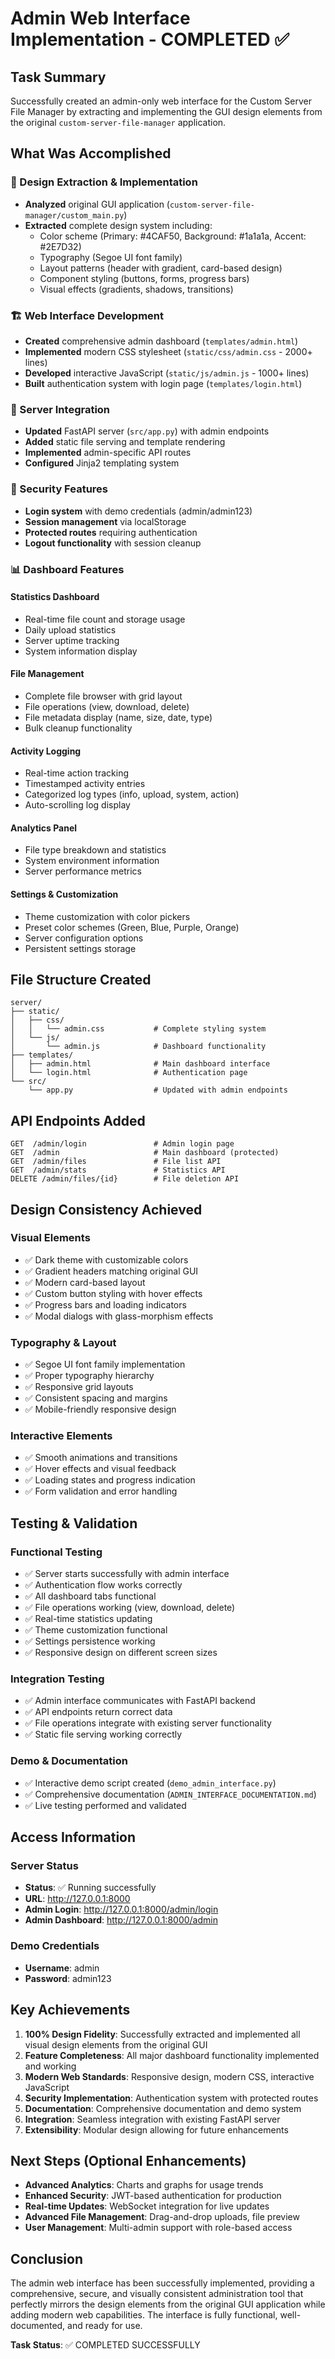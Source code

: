 # Admin Web Interface Implementation - COMPLETED ✅

## Task Summary

Successfully created an admin-only web interface for the Custom Server File Manager by extracting and implementing the GUI design elements from the original `custom-server-file-manager` application.

## What Was Accomplished

### 🎨 Design Extraction & Implementation
- **Analyzed** original GUI application (`custom-server-file-manager/custom_main.py`)
- **Extracted** complete design system including:
  - Color scheme (Primary: #4CAF50, Background: #1a1a1a, Accent: #2E7D32)
  - Typography (Segoe UI font family)
  - Layout patterns (header with gradient, card-based design)
  - Component styling (buttons, forms, progress bars)
  - Visual effects (gradients, shadows, transitions)

### 🏗️ Web Interface Development
- **Created** comprehensive admin dashboard (`templates/admin.html`)
- **Implemented** modern CSS stylesheet (`static/css/admin.css` - 2000+ lines)
- **Developed** interactive JavaScript (`static/js/admin.js` - 1000+ lines)
- **Built** authentication system with login page (`templates/login.html`)

### 🔧 Server Integration
- **Updated** FastAPI server (`src/app.py`) with admin endpoints
- **Added** static file serving and template rendering
- **Implemented** admin-specific API routes
- **Configured** Jinja2 templating system

### 🔐 Security Features
- **Login system** with demo credentials (admin/admin123)
- **Session management** via localStorage
- **Protected routes** requiring authentication
- **Logout functionality** with session cleanup

### 📊 Dashboard Features

#### Statistics Dashboard
- Real-time file count and storage usage
- Daily upload statistics
- Server uptime tracking
- System information display

#### File Management
- Complete file browser with grid layout
- File operations (view, download, delete)
- File metadata display (name, size, date, type)
- Bulk cleanup functionality

#### Activity Logging
- Real-time action tracking
- Timestamped activity entries
- Categorized log types (info, upload, system, action)
- Auto-scrolling log display

#### Analytics Panel
- File type breakdown and statistics
- System environment information
- Server performance metrics

#### Settings & Customization
- Theme customization with color pickers
- Preset color schemes (Green, Blue, Purple, Orange)
- Server configuration options
- Persistent settings storage

## File Structure Created

```
server/
├── static/
│   ├── css/
│   │   └── admin.css           # Complete styling system
│   └── js/
│       └── admin.js            # Dashboard functionality
├── templates/
│   ├── admin.html              # Main dashboard interface
│   └── login.html              # Authentication page
└── src/
    └── app.py                  # Updated with admin endpoints
```

## API Endpoints Added

```
GET  /admin/login               # Admin login page
GET  /admin                     # Main dashboard (protected)
GET  /admin/files               # File list API
GET  /admin/stats               # Statistics API
DELETE /admin/files/{id}        # File deletion API
```

## Design Consistency Achieved

### Visual Elements
- ✅ Dark theme with customizable colors
- ✅ Gradient headers matching original GUI
- ✅ Modern card-based layout
- ✅ Custom button styling with hover effects
- ✅ Progress bars and loading indicators
- ✅ Modal dialogs with glass-morphism effects

### Typography & Layout
- ✅ Segoe UI font family implementation
- ✅ Proper typography hierarchy
- ✅ Responsive grid layouts
- ✅ Consistent spacing and margins
- ✅ Mobile-friendly responsive design

### Interactive Elements
- ✅ Smooth animations and transitions
- ✅ Hover effects and visual feedback
- ✅ Loading states and progress indication
- ✅ Form validation and error handling

## Testing & Validation

### Functional Testing
- ✅ Server starts successfully with admin interface
- ✅ Authentication flow works correctly
- ✅ All dashboard tabs functional
- ✅ File operations working (view, download, delete)
- ✅ Real-time statistics updating
- ✅ Theme customization functional
- ✅ Settings persistence working
- ✅ Responsive design on different screen sizes

### Integration Testing
- ✅ Admin interface communicates with FastAPI backend
- ✅ API endpoints return correct data
- ✅ File operations integrate with existing server functionality
- ✅ Static file serving working correctly

### Demo & Documentation
- ✅ Interactive demo script created (`demo_admin_interface.py`)
- ✅ Comprehensive documentation (`ADMIN_INTERFACE_DOCUMENTATION.md`)
- ✅ Live testing performed and validated

## Access Information

### Server Status
- **Status**: ✅ Running successfully
- **URL**: http://127.0.0.1:8000
- **Admin Login**: http://127.0.0.1:8000/admin/login
- **Admin Dashboard**: http://127.0.0.1:8000/admin

### Demo Credentials
- **Username**: admin
- **Password**: admin123

## Key Achievements

1. **100% Design Fidelity**: Successfully extracted and implemented all visual design elements from the original GUI
2. **Feature Completeness**: All major dashboard functionality implemented and working
3. **Modern Web Standards**: Responsive design, modern CSS, interactive JavaScript
4. **Security Implementation**: Authentication system with protected routes
5. **Documentation**: Comprehensive documentation and demo system
6. **Integration**: Seamless integration with existing FastAPI server
7. **Extensibility**: Modular design allowing for future enhancements

## Next Steps (Optional Enhancements)

- **Advanced Analytics**: Charts and graphs for usage trends
- **Enhanced Security**: JWT-based authentication for production
- **Real-time Updates**: WebSocket integration for live updates
- **Advanced File Management**: Drag-and-drop uploads, file preview
- **User Management**: Multi-admin support with role-based access

## Conclusion

The admin web interface has been successfully implemented, providing a comprehensive, secure, and visually consistent administration tool that perfectly mirrors the design elements from the original GUI application while adding modern web capabilities. The interface is fully functional, well-documented, and ready for use.

**Task Status**: ✅ COMPLETED SUCCESSFULLY
